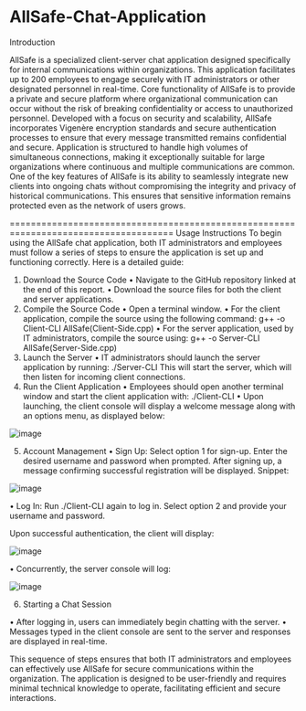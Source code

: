 # AllSafe-Chat-Application

Introduction

AllSafe is a specialized client-server chat application designed specifically for internal communications within organizations. This application facilitates up to 200 employees to engage securely with IT administrators or other designated personnel in real-time.
Core functionality of AllSafe is to provide a private and secure platform where organizational communication can occur without the risk of breaking confidentiality or access to unauthorized personnel.
Developed with a focus on security and scalability, AllSafe incorporates Vigenère encryption standards and secure authentication processes to ensure that every message transmitted remains confidential and secure.
Application is structured to handle high volumes of simultaneous connections, making it exceptionally suitable for large organizations where continuous and multiple communications are common.
One of the key features of AllSafe is its ability to seamlessly integrate new clients into ongoing chats without compromising the integrity and privacy of historical communications. This ensures that sensitive information remains protected even as the network of users grows.

=====================================================================================
Usage Instructions
To begin using the AllSafe chat application, both IT administrators and employees must follow a series of steps to ensure the application is set up and functioning correctly. Here is a detailed guide:
1.	Download the Source Code
•	Navigate to the GitHub repository linked at the end of this report.
•	Download the source files for both the client and server applications.
2.	 Compile the Source Code
•	Open a terminal window.
•	For the client application, compile the source using the following command:
 g++ -o Client-CLI AllSafe(Client-Side.cpp)
•	For the server application, used by IT administrators, compile the source using:
g++ -o Server-CLI AllSafe(Server-Side.cpp)
3.	Launch the Server
•	IT administrators should launch the server application by running:
./Server-CLI
This will start the server, which will then listen for incoming client connections.
4.	Run the Client Application
•	Employees should open another terminal window and start the client application with:
./Client-CLI
•	Upon launching, the client console will display a welcome message along with an options menu, as displayed below: 


![image](https://github.com/YS2100344/AllSafe-Chat-Application/assets/115540431/d418da32-dc1d-4e9c-85fd-ec5044e99f70)





5.	Account Management
•	Sign Up:
Select option 1 for sign-up.
Enter the desired username and password when prompted.
After signing up, a message confirming successful registration will be displayed.
Snippet:

![image](https://github.com/YS2100344/AllSafe-Chat-Application/assets/115540431/3a18d39f-3267-4c7f-91bb-032f2fe0a533)


•	Log In:
Run ./Client-CLI again to log in.
Select option 2 and provide your username and password.

Upon successful authentication, the client will display:



![image](https://github.com/YS2100344/AllSafe-Chat-Application/assets/115540431/d2bef26a-3d1e-4ce8-844c-729ff347a6c2)






•	Concurrently, the server console will log:


![image](https://github.com/YS2100344/AllSafe-Chat-Application/assets/115540431/a6ad3961-0b46-488e-929d-403524110225)





6.	 Starting a Chat Session

•	After logging in, users can immediately begin chatting with the server.
•	Messages typed in the client console are sent to the server and responses are displayed in real-time.


This sequence of steps ensures that both IT administrators and employees can effectively use AllSafe for secure communications within the organization. The application is designed to be user-friendly and requires minimal technical knowledge to operate, facilitating efficient and secure interactions.

